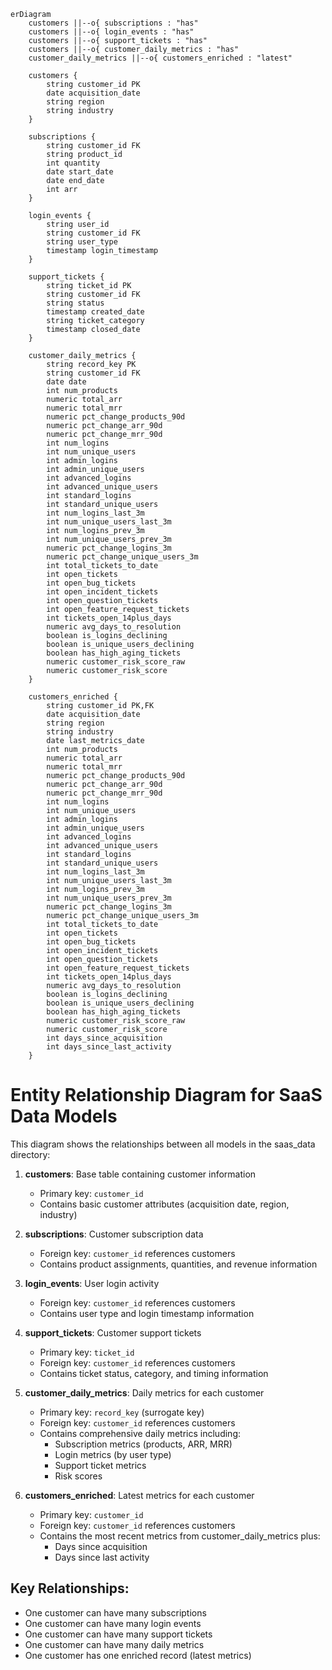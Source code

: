 ```mermaid
erDiagram
    customers ||--o{ subscriptions : "has"
    customers ||--o{ login_events : "has"
    customers ||--o{ support_tickets : "has"
    customers ||--o{ customer_daily_metrics : "has"
    customer_daily_metrics ||--o{ customers_enriched : "latest"

    customers {
        string customer_id PK
        date acquisition_date
        string region
        string industry
    }

    subscriptions {
        string customer_id FK
        string product_id
        int quantity
        date start_date
        date end_date
        int arr
    }

    login_events {
        string user_id
        string customer_id FK
        string user_type
        timestamp login_timestamp
    }

    support_tickets {
        string ticket_id PK
        string customer_id FK
        string status
        timestamp created_date
        string ticket_category
        timestamp closed_date
    }

    customer_daily_metrics {
        string record_key PK
        string customer_id FK
        date date
        int num_products
        numeric total_arr
        numeric total_mrr
        numeric pct_change_products_90d
        numeric pct_change_arr_90d
        numeric pct_change_mrr_90d
        int num_logins
        int num_unique_users
        int admin_logins
        int admin_unique_users
        int advanced_logins
        int advanced_unique_users
        int standard_logins
        int standard_unique_users
        int num_logins_last_3m
        int num_unique_users_last_3m
        int num_logins_prev_3m
        int num_unique_users_prev_3m
        numeric pct_change_logins_3m
        numeric pct_change_unique_users_3m
        int total_tickets_to_date
        int open_tickets
        int open_bug_tickets
        int open_incident_tickets
        int open_question_tickets
        int open_feature_request_tickets
        int tickets_open_14plus_days
        numeric avg_days_to_resolution
        boolean is_logins_declining
        boolean is_unique_users_declining
        boolean has_high_aging_tickets
        numeric customer_risk_score_raw
        numeric customer_risk_score
    }

    customers_enriched {
        string customer_id PK,FK
        date acquisition_date
        string region
        string industry
        date last_metrics_date
        int num_products
        numeric total_arr
        numeric total_mrr
        numeric pct_change_products_90d
        numeric pct_change_arr_90d
        numeric pct_change_mrr_90d
        int num_logins
        int num_unique_users
        int admin_logins
        int admin_unique_users
        int advanced_logins
        int advanced_unique_users
        int standard_logins
        int standard_unique_users
        int num_logins_last_3m
        int num_unique_users_last_3m
        int num_logins_prev_3m
        int num_unique_users_prev_3m
        numeric pct_change_logins_3m
        numeric pct_change_unique_users_3m
        int total_tickets_to_date
        int open_tickets
        int open_bug_tickets
        int open_incident_tickets
        int open_question_tickets
        int open_feature_request_tickets
        int tickets_open_14plus_days
        numeric avg_days_to_resolution
        boolean is_logins_declining
        boolean is_unique_users_declining
        boolean has_high_aging_tickets
        numeric customer_risk_score_raw
        numeric customer_risk_score
        int days_since_acquisition
        int days_since_last_activity
    }
```

# Entity Relationship Diagram for SaaS Data Models

This diagram shows the relationships between all models in the saas_data directory:

1. **customers**: Base table containing customer information
   - Primary key: `customer_id`
   - Contains basic customer attributes (acquisition date, region, industry)

2. **subscriptions**: Customer subscription data
   - Foreign key: `customer_id` references customers
   - Contains product assignments, quantities, and revenue information

3. **login_events**: User login activity
   - Foreign key: `customer_id` references customers
   - Contains user type and login timestamp information

4. **support_tickets**: Customer support tickets
   - Primary key: `ticket_id`
   - Foreign key: `customer_id` references customers
   - Contains ticket status, category, and timing information

5. **customer_daily_metrics**: Daily metrics for each customer
   - Primary key: `record_key` (surrogate key)
   - Foreign key: `customer_id` references customers
   - Contains comprehensive daily metrics including:
     - Subscription metrics (products, ARR, MRR)
     - Login metrics (by user type)
     - Support ticket metrics
     - Risk scores

6. **customers_enriched**: Latest metrics for each customer
   - Primary key: `customer_id`
   - Foreign key: `customer_id` references customers
   - Contains the most recent metrics from customer_daily_metrics plus:
     - Days since acquisition
     - Days since last activity

## Key Relationships:
- One customer can have many subscriptions
- One customer can have many login events
- One customer can have many support tickets
- One customer can have many daily metrics
- One customer has one enriched record (latest metrics) 